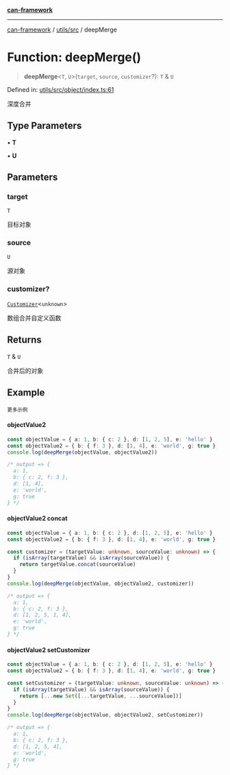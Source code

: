 [**can-framework**](../../../README.md)

***

[can-framework](../../../modules.md) / [utils/src](../README.md) / deepMerge

# Function: deepMerge()

> **deepMerge**\<`T`, `U`\>(`target`, `source`, `customizer`?): `T` & `U`

Defined in: [utils/src/object/index.ts:61](https://github.com/acanowl/acanowl-framework/blob/803929d309daee638a276dd80756bc2cc91479c5/packages/utils/src/object/index.ts#L61)

深度合并

## Type Parameters

• **T**

• **U**

## Parameters

### target

`T`

目标对象

### source

`U`

源对象

### customizer?

[`Customizer`](../type-aliases/Customizer.md)\<`unknown`\>

数组合并自定义函数

## Returns

`T` & `U`

合并后的对象

## Example

```更多示例```
#### objectValue2

```typescript
const objectValue = { a: 1, b: { c: 2 }, d: [1, 2, 5], e: 'hello' }
const objectValue2 = { b: { f: 3 }, d: [1, 4], e: 'world', g: true }
console.log(deepMerge(objectValue, objectValue2))

/* output => {
  a: 1,
  b: { c: 2, f: 3 },
  d: [1, 4],
  e: 'world',
  g: true
} */
```

#### objectValue2 concat

```typescript
const objectValue = { a: 1, b: { c: 2 }, d: [1, 2, 5], e: 'hello' }
const objectValue2 = { b: { f: 3 }, d: [1, 4], e: 'world', g: true }

const customizer = (targetValue: unknown, sourceValue: unknown) => {
  if (isArray(targetValue) && isArray(sourceValue)) {
    return targetValue.concat(sourceValue)
  }
}
console.log(deepMerge(objectValue, objectValue2, customizer))

/* output => {
  a: 1,
  b: { c: 2, f: 3 },
  d: [1, 2, 5, 1, 4],
  e: 'world',
  g: true
} */
```

#### objectValue2 setCustomizer

```typescript
const objectValue = { a: 1, b: { c: 2 }, d: [1, 2, 5], e: 'hello' }
const objectValue2 = { b: { f: 3 }, d: [1, 4], e: 'world', g: true }

const setCustomizer = (targetValue: unknown, sourceValue: unknown) => {
  if (isArray(targetValue) && isArray(sourceValue)) {
    return [...new Set([...targetValue, ...sourceValue])]
  }
}
console.log(deepMerge(objectValue, objectValue2, setCustomizer))

/* output => {
  a: 1,
  b: { c: 2, f: 3 },
  d: [1, 2, 5, 4],
  e: 'world',
  g: true
} */
```
